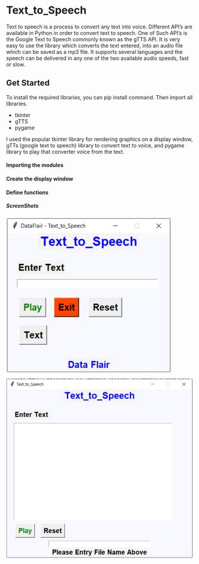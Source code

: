 # Text_to_Speech
Text to speech is a process to convert any text into voice. Different API’s are 
available in Python in order to convert text to speech. One of Such API’s is the 
Google Text to Speech commonly known as the gTTS API. It is very easy to use the 
library which converts the text entered, into an audio file which can be saved as 
a mp3 file. It supports several languages and the speech can be delivered in any 
one of the two available audio speeds, fast or slow. 

## Get Started
To install the required libraries, you can pip install command. Then import all 
libraries.

- tkinter
- gTTS
- pygame

I used the popular tkinter library for rendering graphics on a display window, 
gTTs (google text to speech) library to convert text to voice, and 
pygame library to play that converter voice from the text.

#### Importing the modules
#### Create the display window
#### Define functions

##### ScreenShots
![ss](https://github.com/zeynep-dmrl/Text_to_Speech/blob/main/img/screenShot1.PNG)

![ss](https://github.com/zeynep-dmrl/Text_to_Speech/blob/main/img/screenShot2.PNG)

